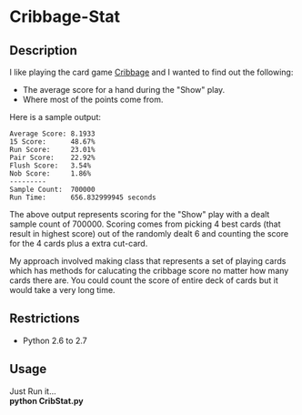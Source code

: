 Cribbage-Stat
=============

Description
-------
<p>I like playing the card game <a href="http://en.wikipedia.org/wiki/Cribbage">Cribbage</a> and I wanted to find out the following:</p>

 *  The average score for a hand during the "Show" play.
 *  Where most of the points come from. 
 
<p>Here is a sample output:</p>
 
``` 
Average Score: 8.1933 
15 Score:      48.67% 
Run Score:     23.01% 
Pair Score:    22.92% 
Flush Score:   3.54% 
Nob Score:     1.86% 
--------- 
Sample Count:  700000 
Run Time:      656.832999945 seconds
```

<p>The above output represents scoring for the "Show" play with a dealt sample count of 700000. Scoring comes from picking 4 best cards (that result in highest score) out of the randomly dealt 6 and counting the score for the 4 cards plus a extra cut-card.</p>

<p>My approach involved making class that represents a set of playing cards which has methods for calucating the cribbage score no matter how many cards there are. You could count the score of entire deck of cards but it would take a very long time.</p>

Restrictions
-------
 *  Python 2.6 to 2.7

Usage
-------
Just Run it...<br>
<b>python CribStat.py</b>